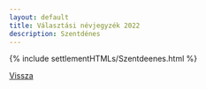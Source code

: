 ```yaml
---
layout: default
title: Választási névjegyzék 2022
description: Szentdénes
---
```


{% include settlementHTMLs/Szentdeenes.html %}

[Vissza](./)